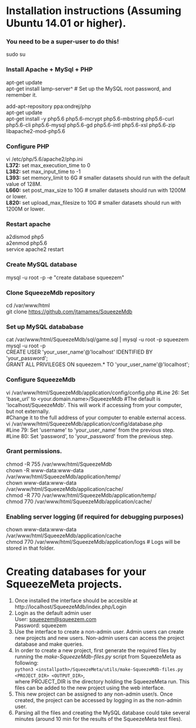 # Installation instructions (Assuming Ubuntu 14.01 or higher).

### You need to be a super-user to do this!

sudo su

### Install Apache + MySql + PHP
apt-get update  
apt-get install lamp-server^ # Set up the MySQL root password, and remember it.

add-apt-repository ppa:ondrej/php  
apt-get update  
apt-get install -y php5.6 php5.6-mcrypt php5.6-mbstring php5.6-curl php5.6-cli php5.6-mysql php5.6-gd php5.6-intl php5.6-xsl php5.6-zip libapache2-mod-php5.6

### Configure PHP
vi /etc/php/5.6/apache2/php.ini  
**L372:** set max_execution_time to 0  
**L382:** set max_input_time to -1  
**L393:** set memory_limit to 6G # smaller datasets should run with the default value of 128M.  
**L660:** set post_max_size to 10G # smaller datasets should run with 1200M or lower.  
**L820:** set upload_max_filesize to 10G # smaller datasets should run with 1200M or lower.  


### Restart apache
a2dismod php5  
a2enmod php5.6  
service apache2 restart  

### Create MySQL database
mysql -u root -p -e "create database squeezem"  

### Clone SqueezeMdb repository
cd /var/www/html  
git clone https://github.com/jtamames/SqueezeMdb  

### Set up MySQL datababase
cat /var/www/html/SqueezeMdb/sql/game.sql | mysql -u root -p squeezem  
mysql -u root -p  
CREATE USER 'your_user_name'@'localhost' IDENTIFIED BY 'your_password';  
GRANT ALL PRIVILEGES ON squeezem.* TO 'your_user_name'@'localhost';  

### Configure SqueezeMdb
vi /var/www/html/SqueezeMdb/application/config/config.php 
#Line 26: Set 'base_url' to <your.domain.name>/SqueezeMdb 
#The default is 'localhost/SqueezeMdb'. This will work if accessing from your computer, but not externally.    
#Change it to the full address of your computer to enable external access.    
vi /var/www/html/SqueezeMdb/application/config/database.php  
#Line 79: Set 'username' to 'your_user_name' from the previous step.  
#Line 80: Set 'password', to 'your_password' from the previous step.  

### Grant permissions.
chmod -R 755 /var/www/html/SqueezeMdb  
chown -R www-data:www-data /var/www/html/SqueezeMdb/application/temp/  
chown www-data:www-data /var/www/html/SqueezeMdb/application/cache/  
chmod -R 770 /var/www/html/SqueezeMdb/application/temp/  
chmod 770 /var/www/html/SqueezeMdb/application/cache/

### Enabling server logging (if required for debugging purposes)
chown www-data:www-data /var/www/html/SqueezeMdb/application/cache  
chmod 770 /var/www/html/SqueezeMdb/application/logs # Logs will be stored in that folder.  

# Creating databases for your SqueezeMeta projects.
1. Once installed the interface should be accesible at http://localhost/SqueezeMdb/index.php/Login
2. Login as the default admin user  
   User: squeezem@squeezem.com  
   Password: squeezem
3. Use the interface to create a non-admin user. Admin users can create new projects and new users. Non-admin users can access the project database and make queries.  
4. In order to create a new project, first generate the required files by running the *make-SqueezeMdb-files.py* script from SqueezeMeta as following:  
`python3 <installpath>/SqueezeMeta/utils/make-SqueezeMdb-files.py <PROJECT_DIR> <OUTPUT_DIR>`,  
where PROJECT_DIR is the directory holding the SqueezeMeta run. This files can be added to the new project using the web interface.
5. This new project can be assigned to any non-admin user/s. Once created, the project can be accessed by logging in as the non-admin user.
6. Parsing all the files and creating the MySQL database could take several minutes (around 10 min for the results of the SqueezeMeta test files).
